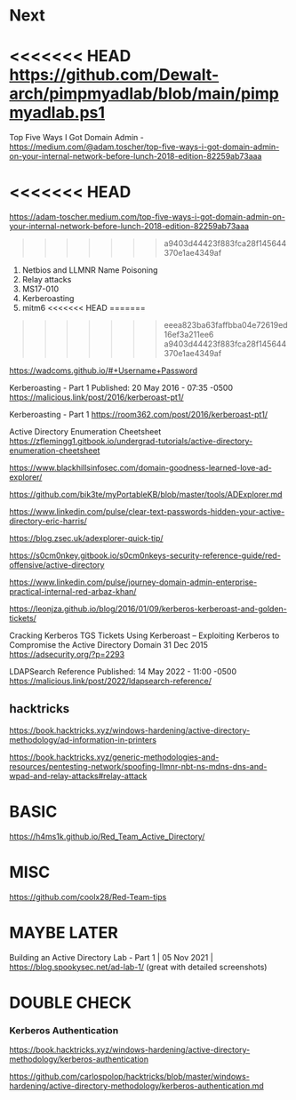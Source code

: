 # Next

<<<<<<< HEAD
https://github.com/Dewalt-arch/pimpmyadlab/blob/main/pimpmyadlab.ps1
=======
Top Five Ways I Got Domain Admin - https://medium.com/@adam.toscher/top-five-ways-i-got-domain-admin-on-your-internal-network-before-lunch-2018-edition-82259ab73aaa

<<<<<<< HEAD
=======
https://adam-toscher.medium.com/top-five-ways-i-got-domain-admin-on-your-internal-network-before-lunch-2018-edition-82259ab73aaa

>>>>>>> a9403d44423f883fca28f145644370e1ae4349af
1. Netbios and LLMNR Name Poisoning
2. Relay attacks
3. MS17-010
4. Kerberoasting
5. mitm6
<<<<<<< HEAD
=======
>>>>>>> eeea823ba63faffbba04e72619ed16ef3a211ee6
>>>>>>> a9403d44423f883fca28f145644370e1ae4349af

https://wadcoms.github.io/#+Username+Password

Kerberoasting - Part 1
Published: 20 May 2016 - 07:35 -0500
https://malicious.link/post/2016/kerberoast-pt1/

Kerberoasting - Part 1
https://room362.com/post/2016/kerberoast-pt1/

Active Directory Enumeration Cheetsheet
https://zflemingg1.gitbook.io/undergrad-tutorials/active-directory-enumeration-cheetsheet

https://www.blackhillsinfosec.com/domain-goodness-learned-love-ad-explorer/

https://github.com/bik3te/myPortableKB/blob/master/tools/ADExplorer.md

https://www.linkedin.com/pulse/clear-text-passwords-hidden-your-active-directory-eric-harris/

https://blog.zsec.uk/adexplorer-quick-tip/

https://s0cm0nkey.gitbook.io/s0cm0nkeys-security-reference-guide/red-offensive/active-directory

https://www.linkedin.com/pulse/journey-domain-admin-enterprise-practical-internal-red-arbaz-khan/

https://leonjza.github.io/blog/2016/01/09/kerberos-kerberoast-and-golden-tickets/

Cracking Kerberos TGS Tickets Using Kerberoast – Exploiting Kerberos to Compromise the Active Directory Domain
31 Dec 2015
https://adsecurity.org/?p=2293

LDAPSearch Reference
Published: 14 May 2022 - 11:00 -0500
https://malicious.link/post/2022/ldapsearch-reference/

## hacktricks

https://book.hacktricks.xyz/windows-hardening/active-directory-methodology/ad-information-in-printers

https://book.hacktricks.xyz/generic-methodologies-and-resources/pentesting-network/spoofing-llmnr-nbt-ns-mdns-dns-and-wpad-and-relay-attacks#relay-attack

# BASIC

https://h4ms1k.github.io/Red_Team_Active_Directory/

# MISC

https://github.com/coolx28/Red-Team-tips

# MAYBE LATER
Building an Active Directory Lab - Part 1 | 05 Nov 2021 | https://blog.spookysec.net/ad-lab-1/
(great with detailed screenshots)

# DOUBLE CHECK
### Kerberos Authentication
https://book.hacktricks.xyz/windows-hardening/active-directory-methodology/kerberos-authentication

https://github.com/carlospolop/hacktricks/blob/master/windows-hardening/active-directory-methodology/kerberos-authentication.md